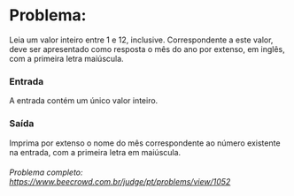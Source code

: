 # Problema:

Leia um valor inteiro entre 1 e 12, inclusive. Correspondente a este valor, deve ser apresentado como resposta o mês do ano por extenso, em inglês, com a primeira letra maiúscula.

### Entrada
A entrada contém um único valor inteiro.

### Saída
Imprima por extenso o nome do mês correspondente ao número existente na entrada, com a primeira letra em maiúscula.

###### Problema completo: https://www.beecrowd.com.br/judge/pt/problems/view/1052
